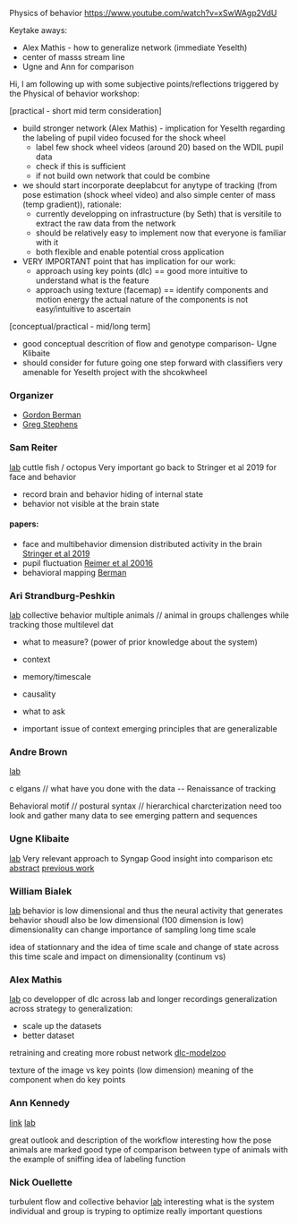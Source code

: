 Physics of behavior
https://www.youtube.com/watch?v=xSwWAgp2VdU

Keytake aways:
* Alex Mathis - how to generalize network (immediate Yeselth)
* center of masss stream line 
* Ugne and Ann for comparison 


Hi,
I am following up with some subjective points/reflections triggered by the Physical of behavior workshop:

[practical - short mid term consideration]
* build stronger network (Alex Mathis) - implication for Yeselth regarding the labeling of pupil video focused for the shock wheel
    - label few shock wheel videos (around 20) based on the WDIL pupil data
    - check if this is sufficient
    - if not build own network that could be combine
* we should start incorporate deeplabcut for anytype of tracking (from pose estimation (shock wheel video) and also simple center of mass (temp gradient)), rationale:
    - currently developping on infrastructure (by Seth) that is versitile to extract the raw data from the network
    - should be relatively easy to implement now that everyone is familiar with it
    - both flexible and enable potential cross application
 * VERY IMPORTANT point that has implication for our work: 
 	- approach using key points (dlc) == good more intuitive to understand what is the feature
 	- approach using texture (facemap) == identify components and motion energy the actual nature of the components is not easy/intuitive to ascertain

[conceptual/practical - mid/long term]
* good conceptual descrition of flow and genotype comparison- Ugne Klibaite
* should consider for future going one step forward with classifiers very amenable for Yeselth project with the shcokwheel






### Organizer
* [Gordon Berman](http://www.biology.emory.edu/Berman/)
* [Greg Stephens](https://groups.oist.jp/bptu/)

### Sam Reiter
[lab](https://groups.oist.jp/cne/sam-reiter)
cuttle fish / octopus
Very important go back to Stringer et al 2019 for face and behavior

* record brain and behavior hiding of internal state
* behavior not visible at the brain state

#### papers:
* face and multibehavior dimension distributed activity in the brain [Stringer et al 2019](https://science.sciencemag.org/content/364/6437/eaav7893.editor-summary)
* pupil fluctuation [Reimer et al 20016](https://www.nature.com/articles/ncomms13289)
* behavioral mapping [Berman](https://royalsocietypublishing.org/doi/full/10.1098/rsif.2014.0672)

### Ari Strandburg-Peshkin
[lab](https://www.cocomo.group/)
collective behavior multiple animals // animal in groups
challenges while tracking those multilevel dat
* what to measure? (power of prior knowledge about the system)
* context
* memory/timescale
* causality
* what to ask

* important issue of context emerging principles that are generalizable

### Andre Brown
[lab](https://tierpsy.com/)

c elgans // what have you done with the data --  Renaissance of tracking 

Behavioral motif // postural syntax // hierarchical charcterization need too look and gather many data to see emerging pattern and sequences


### Ugne Klibaite
[lab](https://olveczkylab.oeb.harvard.edu/)
Very relevant approach to Syngap
Good insight into comparison etc
[abstract](https://ui.adsabs.harvard.edu/abs/2019APS..MARB65002K/abstract)
[previous work](https://www.ncbi.nlm.nih.gov/pubmed/28140374)


### William Bialek
[lab](http://www.princeton.edu/~wbialek/wbialek.html)
behavior is low dimensional and thus the neural activity that generates behavior shoudl also be low dimensional (100 dimension is low)
dimensionality can change
importance of sampling long time scale

idea of stationnary and the idea of time scale and change of state across this time scale and impact on dimensionality (continum vs)

### Alex Mathis
[lab](https://github.com/alexemg) co developper of dlc
across lab and longer recordings
generalization across 
strategy to generalization:
* scale up the datasets
* better dataset

retraining and creating more robust network 
[dlc-modelzoo](http://www.mousemotorlab.org/dlc-modelzoo)

texture of the image vs key points (low dimension)
meaning of the component when do key points 

### Ann Kennedy
[link](https://annkennedy.github.io/)
[lab](http://davidandersonlab.caltech.edu/)

great outlook and description of the workflow
interesting how the pose animals are marked
good type of comparison between type of animals with the example of sniffing
idea of labeling function 


### Nick Ouellette
turbulent flow and collective behavior
[lab](http://web.stanford.edu/~nto/)
interesting what is the system individual and group is tryping to optimize really important questions
